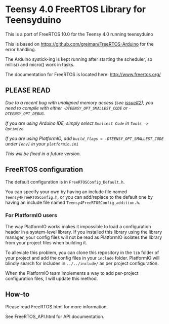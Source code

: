 # Teensy 4.0 FreeRTOS Library for Teensyduino

This is a port of FreeRTOS 10.0 for the Teensy 4.0 running teensyduino

This is based on https://github.com/greiman/FreeRTOS-Arduino for the error handling.

The Arduino systick-ing is kept running after starting the scheduler, so millis() and micro() work in tasks.

The documentation for FreeRTOS is located here:
http://www.freertos.org/

## PLEASE READ

*Due to a recent bug with unaligned memory access (see [issue#2](https://github.com/discord-intech/FreeRTOS-Teensy4/issues/2)), you need to compile with either `-DTEENSY_OPT_SMALLEST_CODE` or `-DTEENSY_OPT_DEBUG`.*

*If you are using Arduino IDE, simply select `Smallest Code` in `Tools -> Optimize`.*

*If you are using PlatformIO, add `build_flags = -DTEENSY_OPT_SMALLEST_CODE` under `[env]` in your `platformio.ini`*

*This will be fixed in a future version.*

## FreeRTOS configuration

The default configuration is in `FreeRTOSConfig_Default.h`.

You can specify your own by having an include file named `Teensy4FreeRTOSConfig.h`,
or you can add/replace to the default one by having an include file named `Teensy4FreeRTOSConfig_addition.h`.

### For PlatformIO users

The way PlatformIO works makes it impossible to load a configuration header in a system-level library.
If you installed this library using the library manager, your config files will not be read as PlatformIO isolates the library from your project files when building it.

To alleviate this problem, you can clone this repository in the `lib` folder of your project and add the config files in your `include` folder.
PlatformIO will blindly search for includes in `../../include/` as per project configuration.

When the PlatformIO team implements a way to add per-project configuration files, I will update this method.

## How-to

Please read FreeRTOS.html for more information.

See FreeRTOS_API.html for API documentation.

